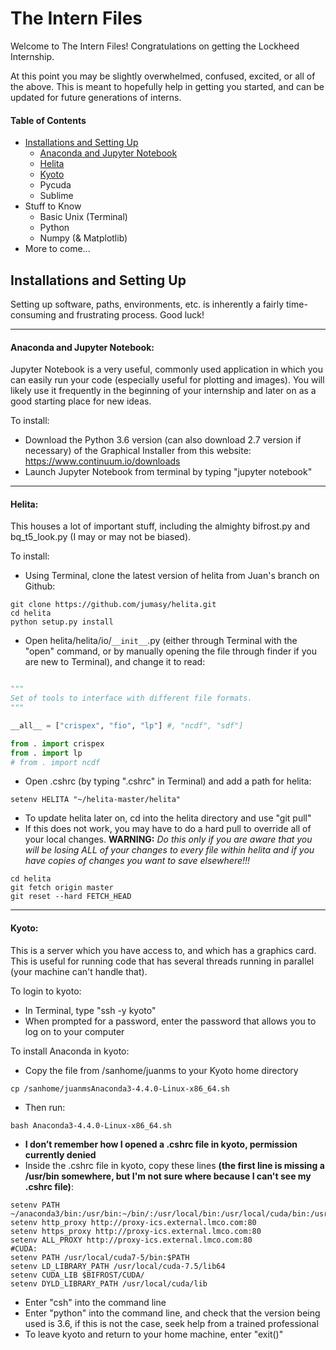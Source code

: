 # The Intern Files

Welcome to The Intern Files! Congratulations on getting the Lockheed Internship. 

At this point you may be slightly overwhelmed, confused, excited, or all of the above. This is meant to hopefully help in getting you started, and can be updated for future generations of interns.

#### Table of Contents
* [Installations and Setting Up](#installations-and-setting-up)
  * [Anaconda and Jupyter Notebook](#anaconda-and-jupyter-notebook)
  * [Helita](#helita)
  * [Kyoto](#kyoto)
  * Pycuda
  * Sublime
* Stuff to Know
  * Basic Unix (Terminal)
  * Python
  * Numpy (& Matplotlib)
* More to come...


## Installations and Setting Up

Setting up software, paths, environments, etc. is inherently a fairly time-consuming and frustrating process. Good luck!

---
#### Anaconda and Jupyter Notebook:
Jupyter Notebook is a very useful, commonly used application in which you can easily run your code (especially useful for plotting and images). You will likely use it frequently in the beginning of your internship and later on as a good starting place for new ideas.

To install:
* Download the Python 3.6 version (can also download 2.7 version if necessary) of the Graphical Installer from this website: https://www.continuum.io/downloads
* Launch Jupyter Notebook from terminal by typing "jupyter notebook"

---
#### Helita:
This houses a lot of important stuff, including the almighty bifrost.py and bq_t5_look.py (I may or may not be biased).

To install:
* Using Terminal, clone the latest version of helita from Juan's branch on Github:
 ```
 git clone https://github.com/jumasy/helita.git
 cd helita
 python setup.py install
 ```
* Open helita/helita/io/`__init__`.py (either through Terminal with the "open" command, or by manually opening the file through finder if you are new to Terminal), and change it to read:
 ``` python
 
"""
Set of tools to interface with different file formats.
"""

__all__ = ["crispex", "fio", "lp"] #, "ncdf", "sdf"]

from . import crispex
from . import lp
# from . import ncdf
 ```
* Open .cshrc (by typing ".cshrc" in Terminal) and add a path for helita:
```
setenv HELITA "~/helita-master/helita"
```
* To update helita later on, cd into the helita directory and use "git pull"
* If this does not work, you may have to do a hard pull to override all of your local changes. **WARNING:** *Do this only if you are aware that you will be losing ALL of your changes to every file within helita and if you have copies of changes you want to save elsewhere!!!*
```
cd helita
git fetch origin master
git reset --hard FETCH_HEAD
```
---
#### Kyoto:
This is a server which you have access to, and which has a graphics card. This is useful for running code that has several threads running in parallel (your machine can't handle that).

To login to kyoto:
* In Terminal, type "ssh -y kyoto"
* When prompted for a password, enter the password that allows you to log on to your computer

To install Anaconda in kyoto:
* Copy the file from /sanhome/juanms to your Kyoto home directory
```
cp /sanhome/juanmsAnaconda3-4.4.0-Linux-x86_64.sh
```
* Then run:
```
bash Anaconda3-4.4.0-Linux-x86_64.sh 
```
* **I don’t remember how I opened a .cshrc file in kyoto, permission currently denied**
* Inside the .cshrc file in kyoto, copy these lines **(the first line is missing a /usr/bin somewhere, but I'm not sure where because I can't see my .cshrc file)**:
```
setenv PATH ~/anaconda3/bin:/usr/bin:~/bin/:/usr/local/bin:/usr/local/cuda/bin:/usr/texbin/:$PATH
setenv http_proxy http://proxy-ics.external.lmco.com:80
setenv https_proxy http://proxy-ics.external.lmco.com:80
setenv ALL_PROXY http://proxy-ics.external.lmco.com:80
#CUDA: 
setenv PATH /usr/local/cuda7-5/bin:$PATH
setenv LD_LIBRARY_PATH /usr/local/cuda-7.5/lib64 
setenv CUDA_LIB $BIFROST/CUDA/
setenv DYLD_LIBRARY_PATH /usr/local/cuda/lib

```
* Enter "csh" into the command line
* Enter "python" into the command line, and check that the version being used is 3.6, if this is not the case, seek help from a trained professional
* To leave kyoto and return to your home machine, enter "exit()"


